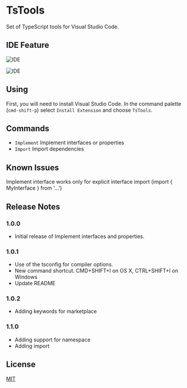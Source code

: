# TsTools

Set of TypeScript tools for Visual Studio Code. 

## IDE Feature

![IDE](http://i.giphy.com/l46Cugpupotvp3S9y.gif)

![IDE](http://i.giphy.com/26gLwUcGn8uMT2eNa.gif)

## Using

First, you will need to install Visual Studio Code. In the command palette (`cmd-shift-p`) select `Install Extension` and choose `TsTools`.  

## Commands

* `Implement` Implement interfaces or properties
* `Import` Import dependencies

## Known Issues

Implement interface works only for explicit interface import (import { MyInterface } from '...')

## Release Notes

### 1.0.0

* Initial release of Implement interfaces and properties.

### 1.0.1

* Use of the tsconfig for compiler options.
* New command shortcut. CMD+SHIFT+I on OS X, CTRL+SHIFT+I on Windows
* Update README

### 1.0.2

* Adding keywords for marketplace

### 1.1.0

* Adding support for namespace
* Adding import

## License
[MIT](LICENSE)